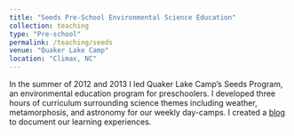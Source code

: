 ```yaml
---
title: "Seeds Pre-School Environmental Science Education"
collection: teaching
type: "Pre-school"
permalink: /teaching/seeds
venue: "Quaker Lake Camp"
location: "Climax, NC"
---
```


In the summer of 2012 and 2013 I led Quaker Lake Camp’s Seeds Program, an environmental education program for preschoolers. I developed three hours of curriculum surrounding science themes including weather, metamorphosis, and astronomy for our weekly day-camps. I created a [blog](https://qlcseeds.wordpress.com) to document our learning experiences.
